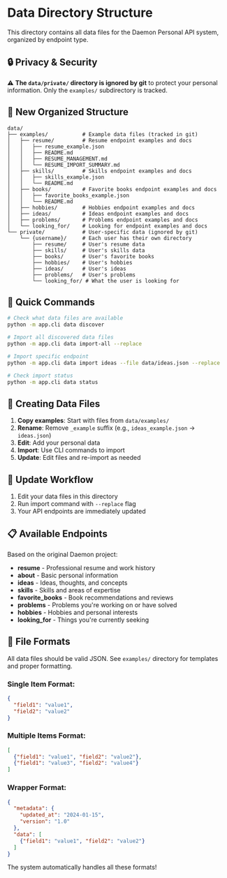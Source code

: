# Data Directory Structure

This directory contains all data files for the Daemon Personal API system, organized by endpoint type.

## 🔒 **Privacy & Security**

⚠️ **The `data/private/` directory is ignored by git** to protect your personal information. Only the `examples/` subdirectory is tracked.

## 📂 **New Organized Structure**

```
data/
├── examples/           # Example data files (tracked in git)
│   ├── resume/         # Resume endpoint examples and docs
│   │   ├── resume_example.json
│   │   ├── README.md
│   │   ├── RESUME_MANAGEMENT.md
│   │   └── RESUME_IMPORT_SUMMARY.md
│   ├── skills/         # Skills endpoint examples and docs
│   │   ├── skills_example.json
│   │   └── README.md
│   ├── books/          # Favorite books endpoint examples and docs
│   │   ├── favorite_books_example.json
│   │   └── README.md
│   ├── hobbies/        # Hobbies endpoint examples and docs
│   ├── ideas/          # Ideas endpoint examples and docs
│   ├── problems/       # Problems endpoint examples and docs
│   └── looking_for/    # Looking for endpoint examples and docs
└── private/            # User-specific data (ignored by git)
    └── {username}/     # Each user has their own directory
        ├── resume/     # User's resume data
        ├── skills/     # User's skills data
        ├── books/      # User's favorite books
        ├── hobbies/    # User's hobbies
        ├── ideas/      # User's ideas
        ├── problems/   # User's problems
        └── looking_for/ # What the user is looking for
```

## 🚀 **Quick Commands**

```bash
# Check what data files are available
python -m app.cli data discover

# Import all discovered data files
python -m app.cli data import-all --replace

# Import specific endpoint
python -m app.cli data import ideas --file data/ideas.json --replace

# Check import status
python -m app.cli data status
```

## 📝 **Creating Data Files**

1. **Copy examples**: Start with files from `data/examples/`
2. **Rename**: Remove `_example` suffix (e.g., `ideas_example.json` → `ideas.json`)
3. **Edit**: Add your personal data
4. **Import**: Use CLI commands to import
5. **Update**: Edit files and re-import as needed

## 🔄 **Update Workflow**

1. Edit your data files in this directory
2. Run import command with `--replace` flag
3. Your API endpoints are immediately updated

## 📋 **Available Endpoints**

Based on the original Daemon project:

- **resume** - Professional resume and work history
- **about** - Basic personal information
- **ideas** - Ideas, thoughts, and concepts
- **skills** - Skills and areas of expertise
- **favorite_books** - Book recommendations and reviews
- **problems** - Problems you're working on or have solved
- **hobbies** - Hobbies and personal interests
- **looking_for** - Things you're currently seeking

## 🎯 **File Formats**

All data files should be valid JSON. See `examples/` directory for templates and proper formatting.

### Single Item Format:
```json
{
  "field1": "value1",
  "field2": "value2"
}
```

### Multiple Items Format:
```json
[
  {"field1": "value1", "field2": "value2"},
  {"field1": "value3", "field2": "value4"}
]
```

### Wrapper Format:
```json
{
  "metadata": {
    "updated_at": "2024-01-15",
    "version": "1.0"
  },
  "data": [
    {"field1": "value1", "field2": "value2"}
  ]
}
```

The system automatically handles all these formats!
